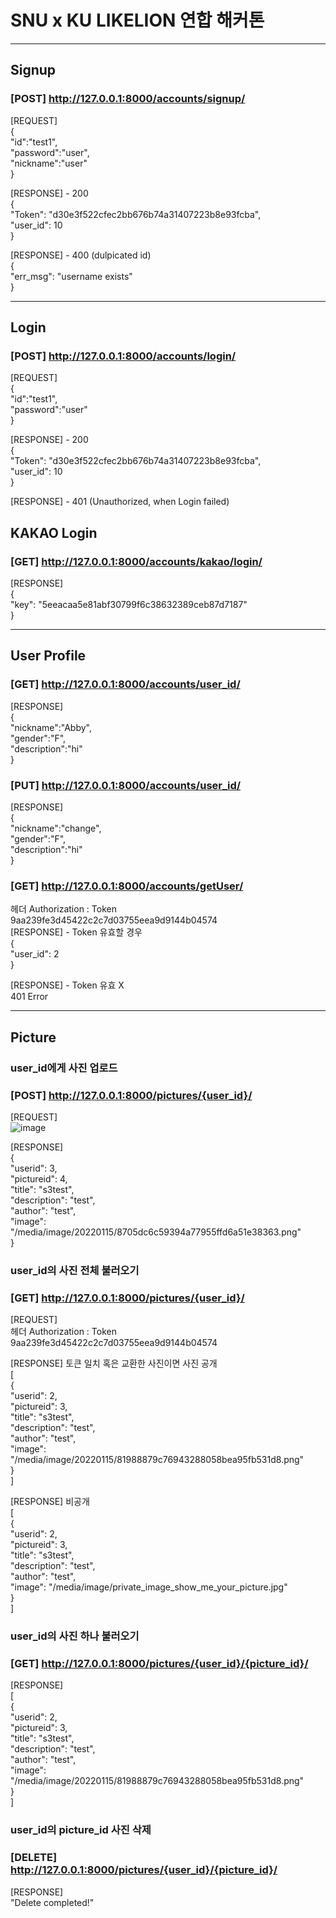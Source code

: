 # SNU x KU LIKELION 연합 해커톤
---
## Signup  
### [POST] http://127.0.0.1:8000/accounts/signup/  
[REQUEST]  
{  
    "id":"test1",  
    "password":"user",  
    "nickname":"user"  
}  

[RESPONSE] - 200  
{  
    "Token": "d30e3f522cfec2bb676b74a31407223b8e93fcba",  
    "user_id": 10  
}  

[RESPONSE] - 400 (dulpicated id)  
{  
    "err_msg": "username exists"  
}  

---
## Login  
### [POST] http://127.0.0.1:8000/accounts/login/  
[REQUEST]  
{  
    "id":"test1",  
    "password":"user"  
}  

[RESPONSE] - 200  
{  
    "Token": "d30e3f522cfec2bb676b74a31407223b8e93fcba",  
    "user_id": 10  
}  

[RESPONSE] - 401 (Unauthorized, when Login failed)

## KAKAO Login  
### [GET] http://127.0.0.1:8000/accounts/kakao/login/  
[RESPONSE]   
{  
    "key": "5eeacaa5e81abf30799f6c38632389ceb87d7187"  
}  

---
## User Profile  
### [GET] http://127.0.0.1:8000/accounts/user_id/  
[RESPONSE]  
{  
    "nickname":"Abby",  
    "gender":"F",  
    "description":"hi"  
}  

### [PUT] http://127.0.0.1:8000/accounts/user_id/

[RESPONSE]  
{  
    "nickname":"change",  
    "gender":"F",  
    "description":"hi"  
}  

### [GET] http://127.0.0.1:8000/accounts/getUser/  
헤더 Authorization : Token 9aa239fe3d45422c2c7d03755eea9d9144b04574  
[RESPONSE] - Token 유효할 경우  
{  
    "user_id": 2  
}  
  
[RESPONSE] - Token 유효 X  
401 Error

---
## Picture
### user_id에게 사진 업로드
### [POST] http://127.0.0.1:8000/pictures/{user_id}/
[REQUEST]  
![image](https://user-images.githubusercontent.com/52378625/149621911-53a54155-6930-4283-9cfb-30830fb2dfd0.png)  

[RESPONSE]  
{   
    "userid": 3,  
    "pictureid": 4,  
    "title": "s3test",  
    "description": "test",  
    "author": "test",  
    "image": "/media/image/20220115/8705dc6c59394a77955ffd6a51e38363.png"  
}  

### user_id의 사진 전체 불러오기
### [GET] http://127.0.0.1:8000/pictures/{user_id}/  
[REQUEST]  
헤더 Authorization : Token 9aa239fe3d45422c2c7d03755eea9d9144b04574  

[RESPONSE]  토큰 일치 혹은 교환한 사진이면 사진 공개  
[  
    {  
        "userid": 2,  
        "pictureid": 3,  
        "title": "s3test",  
        "description": "test",  
        "author": "test",  
        "image": "/media/image/20220115/81988879c76943288058bea95fb531d8.png"  
    }  
]  

[RESPONSE]  비공개  
[  
    {  
        "userid": 2,  
        "pictureid": 3,  
        "title": "s3test",  
        "description": "test",  
        "author": "test",  
        "image": "/media/image/private_image_show_me_your_picture.jpg"  
    }  
]  

### user_id의 사진 하나 불러오기  
### [GET] http://127.0.0.1:8000/pictures/{user_id}/{picture_id}/  
[RESPONSE]    
[  
    {  
        "userid": 2,  
        "pictureid": 3,  
        "title": "s3test",  
        "description": "test",  
        "author": "test",  
        "image": "/media/image/20220115/81988879c76943288058bea95fb531d8.png"  
    }  
]    


### user_id의 picture_id 사진 삭제  
### [DELETE] http://127.0.0.1:8000/pictures/{user_id}/{picture_id}/  
[RESPONSE]  
"Delete completed!"  
